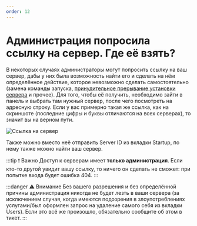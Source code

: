 ```yaml
---
order: 12
---
```


# Администрация попросила ссылку на сервер. Где её взять?

В некоторых случаях администраторы могут попросить ссылку на ваш сервер, дабы у них была возможность найти его и сделать на нём определённое действие, которое невозможно сделать самостоятельно (замена команды запуска, [принудительное прерывание установки сервера](runninginstaller) и прочее). Для того, чтобы её получить, необходимо зайти в панель и выбрать там нужный сервер, после чего посмотреть на адресную строку. Если у вас примерно такая же ссылка, как на скриншоте (последние цифры и буквы отличаются на всех серверах), то значит вы на верном пути.

![Ссылка на сервер](/host/whatislink.png)

Также можно вместо неё отправить Server ID из вкладки Startup, по нему также можно найти ваш сервер.

:::tip :exclamation: Важно
Доступ к серверам имеет **только администрация**. Если кто-то другой увидит вашу ссылку, то ничего он сделать не сможет: при попытке входа будет ошибка 404.
:::

:::danger :warning: Внимание
Без вашего разрешения и без определённой причины администрация никогда не будет лезть в ваши сервера (за исключением случая, когда имеются подозрения в злоупотреблениях услугами/был оформлен запрос на удаление самого себя из вкладки Users). Если это всё же произошло, обязательно сообщите об этом в тикет.
:::
